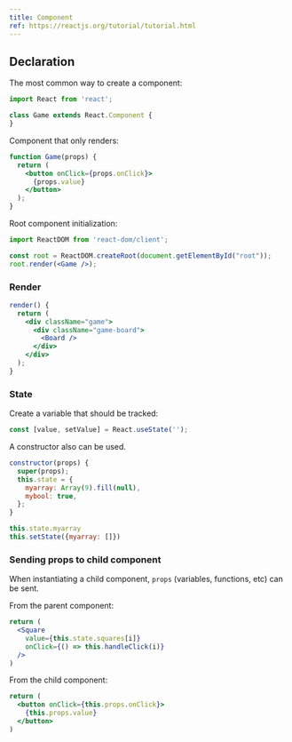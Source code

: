 ```yaml
---
title: Component
ref: https://reactjs.org/tutorial/tutorial.html
---
```


## Declaration

The most common way to create a component:

```javascript
import React from 'react';

class Game extends React.Component {
}
```

Component that only renders:

```jsx
function Game(props) {
  return (
    <button onClick={props.onClick}>
      {props.value}
    </button>
  );
}
```

Root component initialization:

```jsx
import ReactDOM from 'react-dom/client';

const root = ReactDOM.createRoot(document.getElementById("root"));
root.render(<Game />);
```

### Render

```jsx
render() {
  return (
    <div className="game">
      <div className="game-board">
        <Board />
      </div>
    </div>
  );
}
```

### State

Create a variable that should be tracked:

```jsx
const [value, setValue] = React.useState('');
```

A constructor also can be used.

```jsx
constructor(props) {
  super(props);
  this.state = {
    myarray: Array(9).fill(null),
    mybool: true,
  };
}

this.state.myarray
this.setState({myarray: []})
```

### Sending props to child component

When instantiating a child component,
`props` (variables, functions, etc) can be sent.

From the parent component:

```jsx
return (
  <Square
    value={this.state.squares[i]}
    onClick={() => this.handleClick(i)}
  />
)
```

From the child component:

```jsx
return (
  <button onClick={this.props.onClick}>
    {this.props.value}
  </button>
)
```
